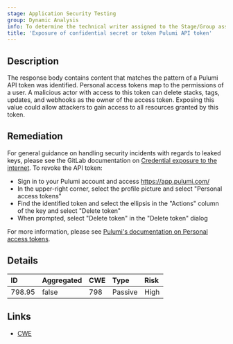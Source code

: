 ```yaml
---
stage: Application Security Testing
group: Dynamic Analysis
info: To determine the technical writer assigned to the Stage/Group associated with this page, see https://handbook.gitlab.com/handbook/product/ux/technical-writing/#assignments
title: 'Exposure of confidential secret or token Pulumi API token'
---
```


## Description

The response body contains content that matches the pattern of a Pulumi API token was identified. Personal access tokens map to the permissions of a user. A malicious actor with access to this token can delete stacks, tags, updates, and webhooks as the owner of the access token. Exposing this value could allow attackers to gain access to all resources granted by this token.

## Remediation

For general guidance on handling security incidents with regards to leaked keys, please see the GitLab documentation on [Credential exposure to the internet](../../../../../security/responding_to_security_incidents.md#credential-exposure-to-public-internet). To revoke the API token:

- Sign in to your Pulumi account and access <https://app.pulumi.com/>
- In the upper-right corner, select the profile picture and select "Personal access tokens"
- Find the identified token and select the ellipsis in the "Actions" column of the key and select "Delete token"
- When prompted, select "Delete token" in the "Delete token" dialog

For more information, please see [Pulumi's documentation on Personal access tokens](https://www.pulumi.com/docs/pulumi-cloud/access-management/access-tokens/#personal-access-tokens).

## Details

| ID | Aggregated | CWE | Type | Risk |
|:---|:-----------|:----|:-----|:-----|
| 798.95 | false | 798 | Passive | High |

## Links

- [CWE](https://cwe.mitre.org/data/definitions/798.html)
